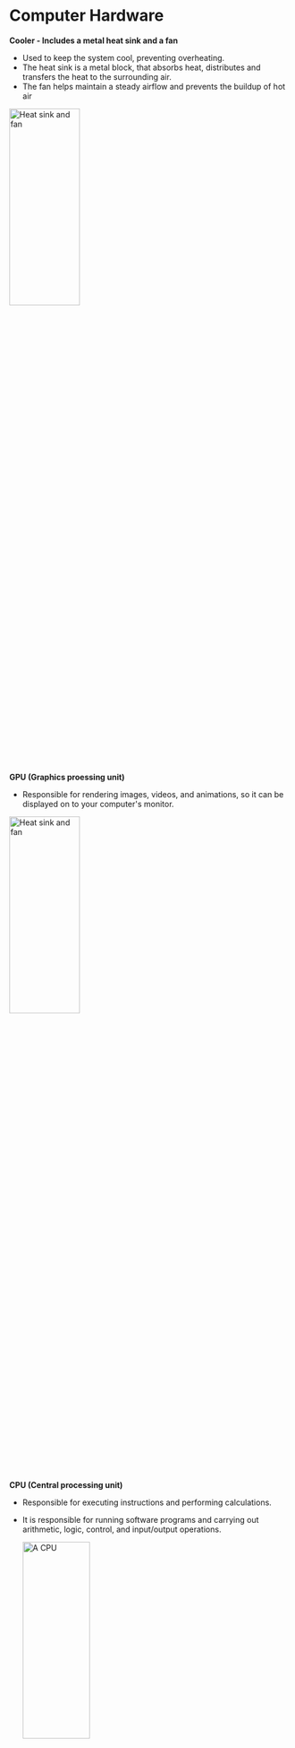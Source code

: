 <h1>Computer Hardware</h1>

**Cooler - Includes a metal heat sink and a fan**
 - Used to keep the system cool, preventing overheating.
 - The heat sink is a metal block, that absorbs heat, distributes and transfers the heat to the surrounding air.
 - The fan helps maintain a steady airflow and prevents the buildup of hot air

<img src="https://i.imgur.com/tlJ3J4r.png" height="30%" width="50%" alt="Heat sink and fan"/>

**GPU (Graphics proessing unit)**
 - Responsible for rendering images, videos, and animations, so it can be displayed on to your computer's monitor.

<img src="https://i.imgur.com/CP8Lf9t.jpeg" height="30%" width="50%" alt="Heat sink and fan"/>

**CPU (Central processing unit)**
 - Responsible for executing instructions and performing calculations.
 - It is responsible for running software programs and carrying out arithmetic, logic, control, and input/output operations.

   <img src="https://i.imgur.com/cepX2BW.png" height="30%" width="50%" alt="A CPU"/>

**RAM (Random access memory**
 - RAM provides temporary storage.
 - Stores data and instructions that the CPU needs to access quickly.
 - Temporary storage for computer programs programs that are currently in use. When you turn off your computer the RAM gets wiped out.

   <img src="https://i.imgur.com/FoHyfjr.png" height="30%" width="50%" alt="A RAM"/>

**Power supply unit**
 - Takes AC power from the wall and transforms it into many different DC currents specific to each component. It is responsible for providing the necessary electrical power to run the internal components of the computer, including the motherboard, processor, memory, storage devices, graphics card, and peripherals.

<img src="https://i.imgur.com/Dv9eeqR.png" height="30%" width="50%" alt="A Power supply unit"/>

**NIC (Network interface card)**
 - Allows a device to connect to a network.

<img src="https://i.imgur.com/3M6hecq.png" height="30%" width="50%" alt="A Network interface card"/>

**Storage, Hard disk drive/ Solid state drive**
 - Long term memory
 - Is responsible for storing data and programs on your computer
 - Some advantages of using a HDD:
   - HDD is generally more cheaper compared to an SSD.
   - HDDs are available in higher capacity, making them better for storing large amounts of data.
 - Disadvantages of using HDD:
   - Slower performance - HDDs have slower data access and transfer rates compared to SSDs
   - Higher power consumption: HDDs require more power to operate the spinning platters and moving mechanical parts, resulting in higher power consumption.
  - Advantages of using a Solid-State Drive (SSD):
    - Increased speed: SSDs offer significantly faster data access and transfer speeds compared to HDDs. This results in faster boot times, quicker loading of applications, and improved overall system responsiveness.
    - Lower power consumption: SSDs consume less power than HDDs, resulting in lower energy usage and longer battery life for laptops and portable devices.
 - Disadvantages of using an SSD. SSDs offer many advantages over HDDs but they do have some drawbacks:
  - Data Recovery: In case of a failure or data corruption in an SSD, data recovery can be more challenging compared to HDDs. While both types of drives can experience failures, data recovery is typically more feasible and cost-effective with traditional HDDs.
  - Cost: SSDs are generally more expensive per unit of storage compared to HDDs. Although prices have been decreasing over time.

**Motherboard**
 - Where other computer components can connect to. For example, it has a CPU socket, memory slots to insert the RAM, expansion slots, SATA connectors which is used to connect your storage device.
 - Allows the components to connect and communicate with each other.
